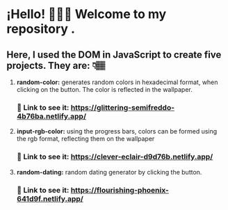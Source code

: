 # ¡Hello! 🙋🏽‍♀️ Welcome to my repository .
## Here, I used the DOM in JavaScript to create five projects. They are: 👇🏽
1. **random-color:** generates random colors in hexadecimal format, when clicking on the button. The color is reflected in the wallpaper.
    ### 🚀 Link to see it: https://glittering-semifreddo-4b76ba.netlify.app/
2. **input-rgb-color:** using the progress bars, colors can be formed using the rgb format, reflecting them on the wallpaper
    ### 🚀 Link to see it: https://clever-eclair-d9d76b.netlify.app/
3. **random-dating:** random dating generator by clicking the button.
    ### 🚀 Link to see it: https://flourishing-phoenix-641d9f.netlify.app/
